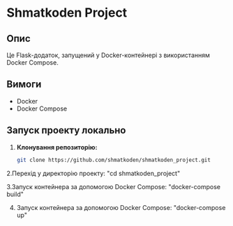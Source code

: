 # Shmatkoden Project

## Опис
Це Flask-додаток, запущений у Docker-контейнері з використанням Docker Compose.

## Вимоги
- Docker
- Docker Compose

## Запуск проекту локально

1. **Клонування репозиторію:**
   ```bash
   git clone https://github.com/shmatkoden/shmatkoden_project.git
   
2.Перехід у директорію проекту:
 "cd shmatkoden_project"

3.Запуск контейнера за допомогою Docker Compose:
 "docker-compose build"

4. Запуск контейнера за допомогою Docker Compose:
  "docker-compose up"